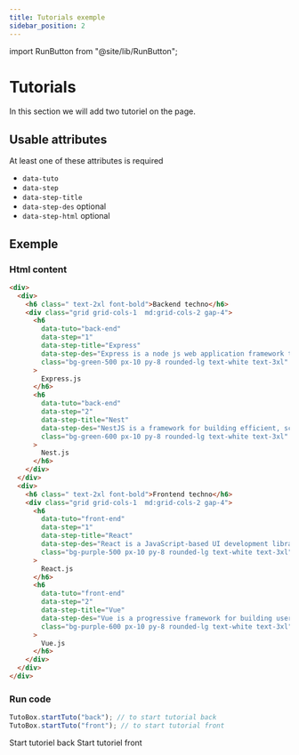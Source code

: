 ```yaml
---
title: Tutorials exemple
sidebar_position: 2
---
```


import RunButton from "@site/lib/RunButton";

# Tutorials

In this section we will add two tutoriel on the page.

## Usable attributes

At least one of these attributes is required

- `data-tuto`
- `data-step`
- `data-step-title`
- `data-step-des` optional
- `data-step-html` optional

## Exemple

### Html content

```html live
<div>
  <div>
    <h6 class=" text-2xl font-bold">Backend techno</h6>
    <div class="grid grid-cols-1  md:grid-cols-2 gap-4">
      <h6
        data-tuto="back-end"
        data-step="1"
        data-step-title="Express"
        data-step-des="Express is a node js web application framework that provides broad features for building web and mobile applications. It is used to build a ..."
        class="bg-green-500 px-10 py-8 rounded-lg text-white text-3xl"
      >
        Express.js
      </h6>
      <h6
        data-tuto="back-end"
        data-step="2"
        data-step-title="Nest"
        data-step-des="NestJS is a framework for building efficient, scalable Node.js web applications. It uses modern JavaScript, is built with TypeScript and combines elements ..."
        class="bg-green-600 px-10 py-8 rounded-lg text-white text-3xl"
      >
        Nest.js
      </h6>
    </div>
  </div>
  <div>
    <h6 class=" text-2xl font-bold">Frontend techno</h6>
    <div class="grid grid-cols-1  md:grid-cols-2 gap-4">
      <h6
        data-tuto="front-end"
        data-step="1"
        data-step-title="React"
        data-step-des="React is a JavaScript-based UI development library. Facebook and an open-source developer community run it. Although React is a library ..."
        class="bg-purple-500 px-10 py-8 rounded-lg text-white text-3xl"
      >
        React.js
      </h6>
      <h6
        data-tuto="front-end"
        data-step="2"
        data-step-title="Vue"
        data-step-des="Vue is a progressive framework for building user interfaces. It is designed from the ground up to be incrementally adoptable, ..."
        class="bg-purple-600 px-10 py-8 rounded-lg text-white text-3xl"
      >
        Vue.js
      </h6>
    </div>
  </div>
</div>
```

### Run code

```js
TutoBox.startTuto("back"); // to start tutorial back
TutoBox.startTuto("front"); // to start tutorial front
```

<div class="flex grid-cols-2 gap-5">
    <RunButton tutoName="back" >Start tutoriel back</RunButton>
    <RunButton tutoName="front" >Start tutoriel front</RunButton>
</div>
